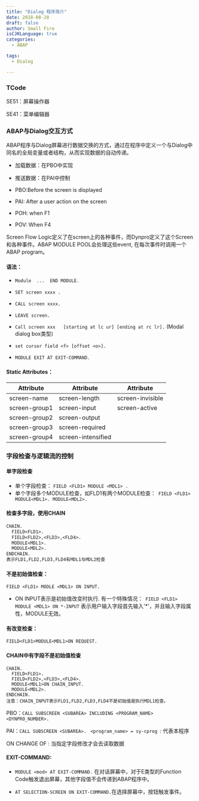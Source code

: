```yaml
---
title: "Dialog 程序简介"
date: 2018-08-28
draft: false
author: Small Fire
isCJKLanguage: true
categories: 
  - ABAP

tags: 
  - Dialog

---
```


### TCode

SE51：屏幕操作器

SE41：菜单编辑器

### ABAP与Dialog交互方式

ABAP程序与Dialog屏幕进行数据交换的方式，通过在程序中定义一个与Dialog中同名的全局变量或者结构，从而实现数据的自动传递。

- 加载数据：在PBO中实现

- 推送数据：在PAI中控制

- PBO:Before the screen is displayed
  
- PAI: After a user action on the screen
  
- POH: when F1
  
- POV: When F4

Screen Flow Logic定义了在screen上的各种事件，而Dynpro定义了这个Screen和各种事件。ABAP MODULE POOL会处理这些event, 在每次事件时调用一个ABAP program。

#### 语法：

- `Module  ...  END MODULE. `

- `SET screen xxxx .` 

- `CALL screen xxxx.`

- `LEAVE screen.`          
  
- `Call screen xxx   [starting at lc ur] [ending at rc lr].`   (Modal dialog box类型)
  
- `set cursor field <f> [offset <o>].  `
- `MODULE EXIT AT EXIT-COMMAND.`

#### Static Attributes：

| Attribute     | Attribute          | Attribute        |
| ------------- | ------------------ | ---------------- |
| screen-name   | screen-length      | screen-invisible |
| screen-group1 | screen-input       | screen-active    |
| screen-group2 | screen-output      |                  |
| screen-group3 | screen-required    |                  |
| screen-group4 | screen-intensified |                  |

### 字段检查与逻辑流的控制

#### 单字段检查

- 单个字段检查： `FIELD <FLD1> MODULE <MDL1> .`
- 单个字段多个MODULE检查，如FLD1有两个MODULE检查：` FIELD <FLD1> MODULE<MDL1>.
  MODULE<MDL2>.`

#### 检查多字段，使用CHAIN

```JSP
CHAIN.
  FIELD<FLD1>.
  FIELD<FLD2>,<FLD3>,<FLD4>.
  MODULE<MDL1>.
  MODULE<MDL2>.
ENDCHAIN.
表示FLD1,FLD2,FLD3,FLD4有MDL1与MDL2检查
```

#### 不是初始值检查：

`FIELD <FLD1> MODLE <MDL1> ON INPUT.`

- ON INPUT表示是初始值改变时执行.
  有一个特殊情况：` FIELD <FLD1> MODULE <MDL1> ON *-INPUT`
  表示用户输入字段首先输入'*'，并且输入字段属性，MODULE无效。

#### 有改变检查：

`FIELD<FLD1>MODULE<MDL1>ON REQUEST.`

#### CHAIN中有字段不是初始值检查

```JS
CHAIN.
  FIELD<FLD1>.
  FIELD<FLD2>,<FLD3>,<FLD4>.
  MODULE<MDL1>ON CHAIN_INPUT.
  MODULE<MDL2>.
ENDCHAIN.
注意：CHAIN_INPUT表示FLD1,FLD2,FLD3,FLD4不是初始值是执行MDL1检查。
```

PBO：`CALL SUBSCREEN <SUBAREA> INCLUDING <PROGRAM_NAME> <DYNPRO_NUMBER>.`

PAI：`CALL SUBSCREEN <SUBAREA>. `    `<program_name> = sy-cprog `: 代表本程序

ON CHANGE OF : 当指定字段修改才会去读取数据

#### EXIT-COMMAND:

- `MODULE <mod> AT EXIT-COMMAND.` 在对话屏幕中，对于E类型的Function Code触发退出屏幕，其他字段值不会传递到ABAP程序中。

- `AT SELECTION-SCREEN ON EXIT-COMMAND.`在选择屏幕中，按钮触发事件。



